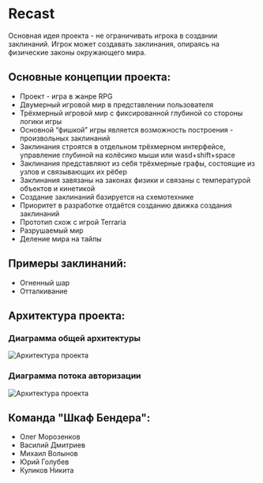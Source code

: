 # Recast
Основная идея проекта - не ограничивать игрока в создании заклинаний. Игрок может создавать заклинания, опираясь на физические законы окружающего мира.

## Основные концепции проекта:
- Проект - игра в жанре RPG
- Двумерный игровой мир в представлении пользователя
- Трёхмерный игровой мир с фиксированной глубиной со стороны логики игры
- Основной “фишкой” игры является возможность построения - произвольных заклинаний
- Заклинания строятся в отдельном трёхмерном интерфейсе, управление глубиной на колёсико мыши или wasd+shift+space
- Заклинания представляют из себя трёхмерные графы, состоящие из узлов и связывающих их рёбер
- Заклинания завязаны на законах физики и связаны с температурой объектов и кинетикой
- Создание заклинаний базируется на схемотехнике
- Приоритет в разработке отдаётся созданию движка создания заклинаний
- Прототип схож с игрой Terraria
- Разрушаемый мир
- Деление мира на тайлы

## Примеры заклинаний:
- Огненный шар
- Отталкивание

## Архитектура проекта:
### Диаграмма общей архитектуры
![Архитектура проекта](https://lionzxy.github.io/Recast/docs/%D0%9F%D1%80%D0%B8%D0%BC%D0%B5%D1%80%D0%BD%D0%B0%D1%8F_%D0%90%D1%80%D1%85%D0%B8%D1%82%D0%B5%D0%BA%D1%82%D1%83%D1%80%D0%B0.svg)
### Диаграмма потока авторизации
![Архитектура проекта](https://lionzxy.github.io/Recast/docs/ProcessDiagram_PocketLifeCycle.svg)
## Команда "Шкаф Бендера":
- Олег Морозенков
- Василий Дмитриев
- Михаил Волынов
- Юрий Голубев
- Куликов Никита

